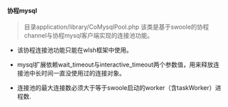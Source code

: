 #### 协程mysql

> 目录application/library/CoMysqlPool.php 该类是基于swoole的协程channel与协程mysql客户端实现的连接池功能。

* 该协程连接池功能只能在wlsh框架中使用。

* mysql扩展依赖wait_timeout与interactive_timeout两个参数值，用来释放连接池中长时间一直没使用过的连接对象。

* 连接池的最大连接数必须大于等于swoole启动的worker（含taskWorker）进程数.